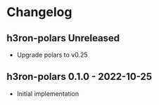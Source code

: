 # Changelog

## h3ron-polars Unreleased

* Upgrade polars to v0.25

## h3ron-polars 0.1.0 - 2022-10-25

* Initial implementation
